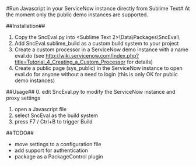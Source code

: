 #Run Javascript in your ServiceNow instance directly from Sublime Text#
At the moment only the public demo instances are supported.

##Installation##
1. Copy the SncEval.py into <Sublime Text 2>\Data\Packages\SncEval\
2. Add SncEval.sublime_build as a custom build system to your project
3. Create a custom processor in a ServiceNow demo instance with a name eval.do (see http://wiki.servicenow.com/index.php?title=Tutorial_4_Creating_a_Custom_Processor for details)
4. Create a public page (sys_public) in the ServiceNow instance to open eval.do for anyone without a need to login (this is only OK for public demo instances)

##Usage##
0. edit SncEval.py to modify the ServiceNow instance and proxy settings
1. open a Javascript file
2. select SncEval as the build system
3. press F7 / Ctrl+B to trigger Build


##TODO##
* move settings to a configuration file
* add support for authentication
* package as a PackageControl plugin